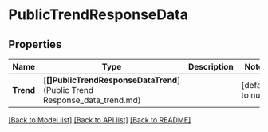 # PublicTrendResponseData

## Properties
Name | Type | Description | Notes
------------ | ------------- | ------------- | -------------
**Trend** | [**[]PublicTrendResponseDataTrend**](Public Trend Response_data_trend.md) |  | [default to null]

[[Back to Model list]](../README.md#documentation-for-models) [[Back to API list]](../README.md#documentation-for-api-endpoints) [[Back to README]](../README.md)



